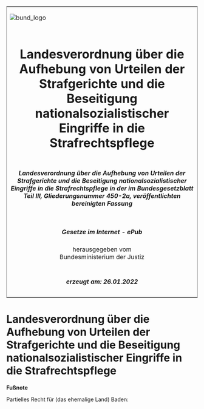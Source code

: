 <span id="DECKBLATT.html"></span>

<table border="0" frame="border" width="100%">

<tr valign="top">

<td align="left">

![bund\_logo](BfJ_2021_Web_de_de.gif)

</td>

<td align="right">

 

</td>

</tr>

<tr align="center" valign="middle">

<td colspan="2">

# Landesverordnung über die Aufhebung von Urteilen der Strafgerichte und die Beseitigung nationalsozialistischer Eingriffe in die Strafrechtspflege

</td>

</tr>

<tr align="center" valign="middle">

<td colspan="2">

##### Landesverordnung über die Aufhebung von Urteilen der Strafgerichte und die Beseitigung nationalsozialistischer Eingriffe in die Strafrechtspflege in der im Bundesgesetzblatt Teil III, Gliederungsnummer 450-2a, veröffentlichten bereinigten Fassung

</td>

</tr>

<tr align="center" valign="middle">

<td colspan="2">

  
  

##### Gesetze im Internet - ePub  
  
herausgegeben vom  
Bundesministerium der Justiz

</td>

</tr>

<tr align="center" valign="bottom">

<td colspan="2">

  
  

##### erzeugt am: 26.01.2022

</td>

</tr>

</table>

<span id="BDNR001510946.html"></span>

# Landesverordnung über die Aufhebung von Urteilen der Strafgerichte und die Beseitigung nationalsozialistischer Eingriffe in die Strafrechtspflege

<div>

  
**Fußnote**

<div class="jnhtml">

<div>

<div class="jurAbsatz">

Partielles Recht für (das ehemalige Land) Baden:

</div>

</div>

</div>

</div>
